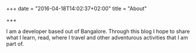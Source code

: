 +++ 
date = "2016-04-18T14:02:37+02:00" 
title = "About" 

+++

I am a developer based out of Bangalore. Through this blog I hope to share what I learn, read, where I travel and other adventurous activities that I am part of.